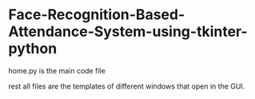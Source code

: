# Face-Recognition-Based-Attendance-System-using-tkinter-python

home.py is the main code file

rest all files are the templates of different windows that open in the GUI.
